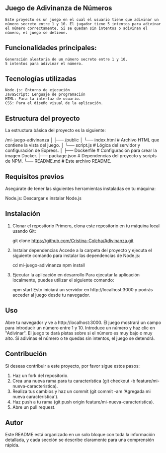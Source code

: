 ## Juego de Adivinanza de Números
    Este proyecto es un juego en el cual el usuario tiene que adivinar un número secreto entre 1 y 10. El jugador tiene 5 intentos para adivinar el número correctamente. Si se quedan sin intentos o adivinan el número, el juego se detiene.
## Funcionalidades principales:
    Generación aleatoria de un número secreto entre 1 y 10.
    5 intentos para adivinar el número.
## Tecnologías utilizadas
    Node.js: Entorno de ejecución 
    JavaScript: Lenguaje de programación 
    HTML: Para la interfaz de usuario.
    CSS: Para el diseño visual de la aplicación.
## Estructura del proyecto
La estructura básica del proyecto es la siguiente:

/mi-juego-adivinanza
│
├── /public
│   └── index.html       # Archivo HTML que contiene la vista del juego.
│   └── script.js        # Lógica del servidor y configuración de Express.
│
├── Dockerfile           # Configuración para crear la imagen Docker.
├── package.json         # Dependencias del proyecto y scripts de NPM.
└── README.md            # Este archivo README.
## Requisitos previos
Asegúrate de tener las siguientes herramientas instaladas en tu máquina:

Node.js: Descargar e instalar Node.js

## Instalación
1. Clonar el repositorio
Primero, clona este repositorio en tu máquina local usando Git:

    git clone https://github.com/Cristina-Colcha/Adivinanza.git
2. Instalar dependencias
Accede a la carpeta del proyecto y ejecuta el siguiente comando para instalar las dependencias de Node.js:

    cd mi-juego-adivinanza
    npm install
3. Ejecutar la aplicación en desarrollo
Para ejecutar la aplicación localmente, puedes utilizar el siguiente comando:

    npm start
Esto iniciará un servidor en http://localhost:3000 y podrás acceder al juego desde tu navegador.

## Uso
Abre tu navegador y ve a http://localhost:3000.
    El juego mostrará un campo para introducir un número entre 1 y 10.
    Introduce un número y haz clic en "Adivinar".
    El juego te dará pistas sobre si el número es muy bajo o muy alto.
    Si adivinas el número o te quedas sin intentos, el juego se detendrá.
## Contribución

Si deseas contribuir a este proyecto, por favor sigue estos pasos:

1. Haz un fork del repositorio.
2. Crea una nueva rama para tu característica (git checkout -b feature/mi-nueva-caracteristica).
3. Realiza tus cambios y haz un commit (git commit -am 'Agregada mi nueva característica').
4. Haz push a tu rama (git push origin feature/mi-nueva-caracteristica).
5. Abre un pull request.

## Autor

Este README está organizado en un solo bloque con toda la información detallada, y cada sección se describe claramente para una comprensión rápida.
